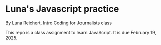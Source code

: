# Luna's Javascript practice

By Luna Reichert, Intro Coding for Journalists class

This repo is a class assignment to learn JavaScript. It is due February 19, 2025.
